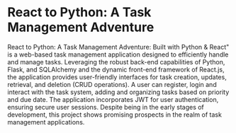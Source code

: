 # React to Python: A Task Management Adventure
 React to Python: A Task Management Adventure: Built with Python & React" is a web-based task management application designed to efficiently handle and manage tasks. Leveraging the robust back-end capabilities of Python, Flask, and SQLAlchemy and the dynamic front-end framework of React.js, the application provides user-friendly interfaces for task creation, updates, retrieval, and deletion (CRUD operations). A user can register, login and interact with the task system, adding and organizing tasks based on priority and due date. The application incorporates JWT for user authentication, ensuring secure user sessions. Despite being in the early stages of development, this project shows promising prospects in the realm of task management applications.
